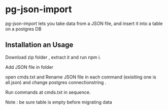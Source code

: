 # pg-json-import

pg-json-import lets you take data from a JSON file, and insert it into a table on a postgres DB

## Installation an Usage

Download zip folder , extract it and  run npm i.

Add JSON file in folder


open cmds.txt and Rename JSON file in each command (exisiting one is all.json) and change postgres connectionstring .

Run  commands at cmds.txt in sequence.

Note : be sure table is empty before migrating data
